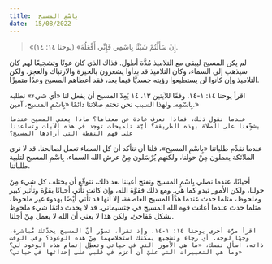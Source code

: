 ```yaml
---
title:  بِاسْمِ المسيح
date:  15/08/2022
---
```


> <p></p>
> «إِنْ سَأَلْتُمْ شَيْئًا بِاسْمِي فَإِنِّي أَفْعَلُهُ» (يوحنا ١٤: ١٤).

لم يكن المسيح ليبقى مع التلاميذ مُدَّة أطول. فذاك الذي كان عونًا وتشجيعًا لهم كان سيذهب إلى السماء، وكان التلاميذ قد بدأوا يشعرون بالحيرة والارتباك والعجز. ولكن التلاميذ وإن كانوا لن يستطيعوا رؤيته جسديًّا فيما بعد، فقد أعطاهم المسيح وعدًا متميزًا.

اقرأ يوحنا ١٤: ١-١٤. وفقًا للآيتين ١٣، ١٤ يَعِدْ المسيح أن يفعل لنا «أي شيء» نطلبه بِاسْمِه. ولهذا السبب نحن نختم صلاتنا دائمًا «بِاسْمِ المسيح، آمين.»

`عندما نقول ذلك، فماذا نعرف عادة عن معناها؟ ماذا يعني المسيح عندما يشجِّعنا على الصلاة بهذه الطريقة؟ أيَّة تلميحات توجد في هذه الآيات وتساعدنا على فهم النقطة التي أرادها المسيح؟`

عندما نقدِّم طلباتنا «بِاسْمِ المسيح»، فلنا أن نتأكد أن كل السماء تعمل لصالحنا. قد لا نرى الملائكة يعملون مِنْ حولنا، ولكنهم يُرْسَلون مِنْ عرش الله السماء، بِاسْمِ المسيح لتلبية طلباتنا.

أحيانًا، عندما نصلي بِاسْمِ المسيح ونفتح أعيننا بعد ذلك، نتوقّع أن يختلف كل شيء مِنْ حولنا، ولكن الأمور تبدو كما هي. ومع ذلك فقوَّة الله، وإن كانت تأتي أحيانًا بقوَّة وتأثير كبير وملحوظ، مثلما حدث عندما هدَّأ المسيح العاصفة، إلا أنها قد تأتي أَيْضًا بهدوء غير ملحوظ، مثلما حدث عندما أعانت قوة الله المسيح في جثسيماني. قد لا يحدث دائمًا شيء ملحوظ بشكل مُفاجئ، ولكن هذا لا يعني أن الله لا يعمل مِنْ أجلنا.

`اقرأ مرَّة أخرى يوحنا ١٤: ١-١٤. وإذ تقرأ، تصوّر أنّ المسيح يحدّثك مُباشرة، وجهًا لوجه. أي رجاء وتشجيع يمكنك استخلاصهما مِنْ هذه الوعود؟ وفي الوقت ذاته، اسأل نفسك، «ما هي الأمور التي في حياتي وتعطِّل إتمام هذه الوعود لي؟ وما هي التغييرات التي عليّ أن أعزم في قلبي على إحداثها في حياتي؟»`